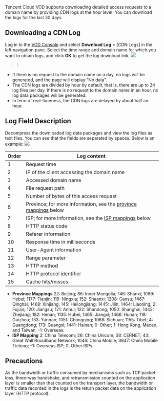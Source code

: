 
Tencent Cloud VOD supports downloading detailed access requests to a domain name by providing CDN logs at the hour level. You can download the logs for the last 30 days.
## Downloading a CDN Log
Log in to the [VOD Console](https://console.cloud.tencent.com/video/cdnlog) and select **Download Log** > [CDN Logs] in the left navigation pane. Select the time range and domain name for which you want to obtain logs, and click **OK** to get the log download link.
![](https://main.qcloudimg.com/raw/dfd43c068bfc861fb0df3ae4719b2f4c.png)
>!
- If there is no request to the domain name on a day, no logs will be generated, and the page will display "No data".
- The CDN logs are divided by hour by default, that is, there are up to 24 log files per day. If there is no request to the domain name in an hour, no log data packages will be generated.
- In term of real-timeness, the CDN logs are delayed by about half an hour.

## Log Field Description
Decompress the downloaded log data packages and view the log files as text files. You can see that the fields are separated by spaces. Below is an example:
![](https://main.qcloudimg.com/raw/4ad0e7f934c666a52ed80791d9e4a3e5.png)

| Order | Log content |
| --- |------------------------------------------ |
| 1    | Request time                                    |
| 2 | IP of the client accessing the domain name |
| 3    | Accessed domain name                                |
| 4    | File request path                                |
| 5    | Number of bytes of this access request                          |
| 6    | Province; for more information, see the [province mappings](#province) below      |
| 7    | ISP; for more information, see the [ISP mappings](#carrier) below |
| 8    | HTTP status code                                 |
| 9    | Referer information                                |
| 10   | Response time in milliseconds                            |
| 11   | User-Agent information                             |
| 12   | Range parameter                                  |
| 13   | HTTP method                                 |
| 14   | HTTP protocol identifier                                |
| 15   | Cache hits/misses                               |


<span id="province"></span>
- **Province Mappings**
  22: Beijing; 86: Inner Mongolia; 146: Shanxi; 1069: Hebei; 1177: Tianjin; 119: Ningxia; 152: Shaanxi; 1208: Gansu; 1467: Qinghai; 1468: Xinjiang; 145: Heilongjiang; 1445: Jilin; 1464: Liaoning; 2: Fujian; 120: Jiangsu; 121: Anhui; 122: Shandong; 1050: Shanghai; 1442: Zhejiang; 182: Henan; 1135: Hubei; 1465: Jiangxi; 1466: Hunan; 118: Guizhou; 153: Yunnan; 1051: Chongqing; 1068: Sichuan; 1155: Tibet; 4: Guangdong; 173: Guangxi; 1441: Hainan; 0: Other; 1: Hong Kong, Macao, and Taiwan; -1: Overseas.
<span id="carrier"></span>
- **ISP Mapping**
  2: China Telecom; 26: China Unicom; 38: CERNET; 43: Great Wall Broadband Network; 1046: China Mobile; 3947: China Mobile Tietong; -1: Overseas ISP; 0: Other ISPs.

## Precautions

As the bandwidth or traffic consumed by mechanisms such as TCP packet loss, three-way handshake, and retransmission counted on the application layer is smaller than that counted on the transport layer, the bandwidth or traffic data recorded in the logs is the return packet data on the application layer (HTTP protocol).
